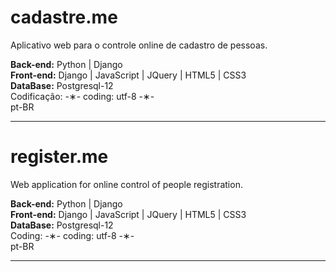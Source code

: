 # cadastre.me

Aplicativo web para o controle online de cadastro de pessoas.

<strong>Back-end:</strong> Python | Django</br>
<strong>Front-end:</strong> Django | JavaScript | JQuery | HTML5 | CSS3</br>
<strong>DataBase:</strong> Postgresql-12</br>
Codificação: -&lowast;- coding: utf-8 -&lowast;-</br>
pt-BR</br>


---------------------------------

# register.me

Web application for online control of people registration.

<strong>Back-end:</strong> Python | Django</br>
<strong>Front-end:</strong> Django | JavaScript | JQuery | HTML5 | CSS3</br>
<strong>DataBase:</strong> Postgresql-12</br>
Coding: -&lowast;- coding: utf-8 -&lowast;-</br>
pt-BR</br>

--------------------------------
